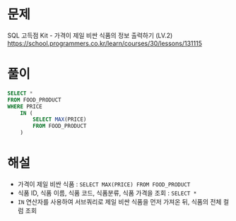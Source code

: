 # 문제
SQL 고득점 Kit - 가격이 제일 비싼 식품의 정보 출력하기 (LV.2)
https://school.programmers.co.kr/learn/courses/30/lessons/131115


# 풀이

```SQL
SELECT *
FROM FOOD_PRODUCT
WHERE PRICE
    IN (
        SELECT MAX(PRICE)
        FROM FOOD_PRODUCT
    )
```


# 해설
* 가격이 제일 비싼 식품 : `SELECT MAX(PRICE) FROM FOOD_PRODUCT`
* 식품 ID, 식품 이름, 식품 코드, 식품분류, 식품 가격을 조회 : `SELECT *`
* `IN` 연산자를 사용하여 서브쿼리로 제일 비싼 식품을 먼저 가져온 뒤, 식품의 전체 컬럼 조회